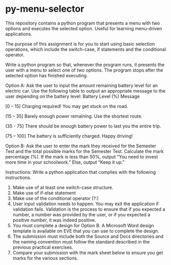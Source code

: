 # py-menu-selector
This repository contains a python program that presents a menu with two options and executes the selected option. Useful for learning menu-driven applications.

The purpose of this assignment is for you to start using basic selection operations, which
include the switch-case, if statements and the conditional operator.

Write a python program so that, whenever the program runs, it presents the user with a menu to
select one of two options. The program stops after the selected option has finished executing.

Option A:
Ask the user to input the amount remaining battery level for an electric car. Use the following
table to output an appropriate message to the user depending on the battery level:
Battery Level (%) Message

[0 – 15]      Charging required! You may get stuck on the road.

(15 – 35]     Barely enough power remaining. Use the shortest route.

(35 - 75]     There should be enough battery power to last you the entire trip.

(75 – 100]    The battery is sufficiently charged. Happy driving!

Option B:
Ask the user to enter the mark they received for the Semester Test and the total possible marks
for the Semester Test. Calculate the mark percentage (%). If the mark is less than 50%, output
“You need to invest more time in your schoolwork.” Else, output “Keep it up.”

Instructions:
Write a python application that complies with the following instructions.

1. Make use of at least one switch-case structure.
2. Make use of if-else statement
3. Make use of the conditional operator (?:)
4. User input validation needs to happen. You may exit the application if validation fails.
Validation is the process to ensure that if you expected a number, a number was
provided by the user, or if you expected a positive number, it was indeed positive.
5. You must complete a design for Option B. A Microsoft Word design template is
available on EVE that you can use to complete the design.
6. The submission must include both the Source and Docs directories and the naming
convention must follow the standard described in the previous practical exercises.
7. Compare your submission with the mark sheet below to ensure you get marks for the
various sections.

